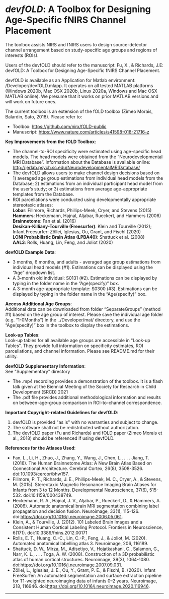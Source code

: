 # *devfOLD*: A Toolbox for Designing Age-Specific fNIRS Channel Placement

The toolbox assists NIRS and fNIRS users to design source-detector channel arrangement based on study-specific age groups and regions of interests (ROIs). 

Users of the devfOLD should refer to the manuscript: 
Fu, X., & Richards, J.E: devfOLD: A Toolbox for Designing Age-Specific fNIRS Channel Placement. 

devfOLD is available as an Application for Matlab environment: /Developer/devfOLD.mlapp.
It operates on all tested MATLAB platforms (Windows 2020b, Mac OSX 2020b, Linux 2020a, Windows and Mac OSX MATLAB online).
We presume that it works on prior MATLAB versions and will work on future ones.

The current toolbox is an extension of the fOLD toolbox (Zimeo Morais, Balardin, Sato, 2018). Please refer to:
* Toolbox: https://github.com/nirx/fOLD-public
* Manuscript: https://www.nature.com/articles/s41598-018-21716-z

**Key Improvements from the fOLD Toolbox**:
* The channel-to-ROI specificity were estimated using age-specific head models. The head models were obtained from the “Neurodevelopmental MRI Database”. Information about the Database is available online: http://jerlab.psych.sc.edu/NeurodevelopmentalMRIDatabase/
* The devfOLD allows users to make channel design decisions based on 1) averaged age group estimations from individual head models from the Database; 2) estimations from an individual participant head model from the user’s study; or 3) estimations from average age-appropriate templates from the Database.
* ROI parcellations were conducted using developmentally appropriate stereotaxic atlases:  
  **Lobar**: Fillmore, Richards, Phillips-Meek, Cryer, and Stevens (2015)  
  **Hammers**: Heckemann, Hajnal, Aljabar, Rueckert, and Hammers (2006)  
  **Brainnetome**: Fan et al. (2016)  
  **Desikan-Killiany-Tourville (Freesurfer)**: Klein and Tourville (2012); Infant Freesurfer: Zöllei, Iglesias, Ou, Grant, and Fischl (2020)  
  **LONI Probabilistic Brain Atlas (LPBA40)**: Shattuck et al. (2008)  
  **AAL3**: Rolls, Huang, Lin, Feng, and Joliot (2020)  

**devfOLD Example Data**: 
* 3 months, 6 months, and adults - averaged age group estimations from individual head models (#1). Estimations can be displayed using the “Age” dropdown list.
* A 3-month old individual: S0131 (#2). Estimations can be displayed by typing in the folder name in the “Age(specify)” box.
* A 3-month age-appropriate template: S0300 (#3). Estimations can be displayed by typing in the folder name in the “Age(specify)” box.

**Access Additional Age Groups**:  
Additional data can be downloaded from folder “SeparateGroups” (method #1) based on the age group of interest. Please save the individual age folder (e.g. “1-0Months”) in the ../Developer/mat/ directory, and use the “Age(specify)” box in the toolbox to display the estimations.

**Look-up Tables**:  
Look-up tables for all available age groups are accessible in "Look-up Tables". They provide full information on specificity estimates, ROI parcellations, and channel information. Please see README.md for their utility. 

**devfOLD Supplementary Information**:  
See "Supplementary" directory
* The .mp4 recording provides a demonstration of the toolbox. It is a flash talk given at the Biennial Meeting of the Society for Research in Child Development (SRCD) 2021
* The .pdf file provides additional methodological information and results on between-age-group comparison in ROI-to-channel correspondence. 

**Important Copyright-related Guidelines for devfOLD**: 
1) devfOLD is provided "as is" with no warranties and subject to change.
2) The software shall not be redistributed without authorization.
3) The devfOLD paper (Fu and Richards) and fOLD paper (Zimeo Morais et al., 2018) should be referenced if using devfOLD.

**References for the Atlases Used**:

- Fan, L., Li, H., Zhuo, J., Zhang, Y., Wang, J., Chen, L., . . . Jiang, T. (2016). The Human Brainnetome Atlas: A New Brain Atlas Based on Connectional Architecture. Cerebral Cortex, 26(8), 3508-3526. doi:10.1093/cercor/bhw157.
- Fillmore, P. T., Richards, J. E., Phillips-Meek, M. C., Cryer, A., & Stevens, M. (2015). Stereotaxic Magnetic Resonance Imaging Brain Atlases for Infants from 3 to 12 Months. Developmental Neuroscience, 37(6), 515-532. doi:10.1159/000438749.
- Heckemann, R. A., Hajnal, J. V., Aljabar, P., Rueckert, D., & Hammers, A. (2006). Automatic anatomical brain MRI segmentation combining label propagation and decision fusion. Neuroimage, 33(1), 115-126. doi:https://doi.org/10.1016/j.neuroimage.2006.05.061.
- Klein, A., & Tourville, J. (2012). 101 Labeled Brain Images and a Consistent Human Cortical Labeling Protocol. Frontiers in Neuroscience, 6(171). doi:10.3389/fnins.2012.00171
- Rolls, E. T., Huang, C.-C., Lin, C.-P., Feng, J., & Joliot, M. (2020). Automated anatomical labelling atlas 3. Neuroimage, 206, 116189. 
- Shattuck, D. W., Mirza, M., Adisetiyo, V., Hojatkashani, C., Salamon, G., Narr, K. L., . . . Toga, A. W. (2008). Construction of a 3D probabilistic atlas of human cortical structures. Neuroimage, 39(3), 1064-1080. doi:https://doi.org/10.1016/j.neuroimage.2007.09.031.
- Zöllei, L., Iglesias, J. E., Ou, Y., Grant, P. E., & Fischl, B. (2020). Infant FreeSurfer: An automated segmentation and surface extraction pipeline for T1-weighted neuroimaging data of infants 0–2 years. Neuroimage, 218, 116946. doi:https://doi.org/10.1016/j.neuroimage.2020.116946.

------------------------------------------------------------------------------------------

